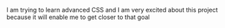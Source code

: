I am trying to learn advanced CSS and I am very excited about this project because it will enable me to get closer to that goal

